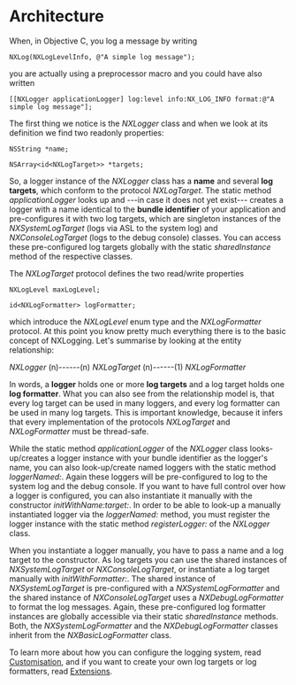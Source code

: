 Architecture
============

When, in Objective C, you log a message by writing

    NXLog(NXLogLevelInfo, @"A simple log message");

you are actually using a preprocessor macro and you could have also written

    [[NXLogger applicationLogger] log:level info:NX_LOG_INFO format:@"A simple log message"];

The first thing we notice is the _NXLogger_ class and when we look at its definition we find two readonly properties:

    NSString *name;

    NSArray<id<NXLogTarget>> *targets;

So, a logger instance of the _NXLogger_ class has a __name__ and several __log targets__, which conform to the protocol _NXLogTarget_. The static method _applicationLogger_ looks up and ---in case it does not yet exist--- creates a logger with a name identical to the __bundle identifier__ of your application and pre-configures it with two log targets, which are singleton instances of the _NXSystemLogTarget_ (logs via ASL to the system log) and _NXConsoleLogTarget_ (logs to the debug console) classes. You can access these pre-configured log targets globally with the static _sharedInstance_ method of the respective classes.

The _NXLogTarget_ protocol defines the two read/write properties

    NXLogLevel maxLogLevel;
    
    id<NXLogFormatter> logFormatter;

which introduce the _NXLogLevel_ enum type and the _NXLogFormatter_ protocol. At this point you know pretty much everything there is to the basic concept of NXLogging. Let's summarise by looking at the entity relationship:

_NXLogger_ (n)------(n) _NXLogTarget_ (n)------(1) _NXLogFormatter_

In words, a __logger__ holds one or more __log targets__ and a log target holds one __log formatter__. What you can also see from the relationship model is, that every log target can be used in many loggers, and every log formatter can be used in many log targets. This is important knowledge, because it infers that every implementation of the protocols _NXLogTarget_ and _NXLogFormatter_ must be thread-safe.

While the static method _applicationLogger_ of the _NXLogger_ class looks-up/creates a logger instance with your bundle identifier as the logger's name, you can also look-up/create named loggers with the static method _loggerNamed:_. Again these loggers will be pre-configured to log to the system log and the debug console. If you want to have full control over how a logger is configured, you can also instantiate it manually with the constructor _initWithName:target:_. In order to be able to look-up a manually instantiated logger via the _loggerNamed:_ method, you must register the logger instance with the static method _registerLogger:_ of the _NXLogger_ class.

When you instantiate a logger manually, you have to pass a name and a log target to the constructor. As log targets you can use the shared instances of _NXSystemLogTarget_ or _NXConsoleLogTarget_, or instantiate a log target manually with _initWithFormatter:_. The shared instance of _NXSystemLogTarget_ is pre-configured with a _NXSystemLogFormatter_ and the shared instance of _NXConsoleLogTarget_ uses a _NXDebugLogFormatter_ to format the log messages. Again, these pre-configured log formatter instances are globally accessible via their static _sharedInstance_ methods. Both, the _NXSystemLogFormatter_ and the _NXDebugLogFormatter_ classes inherit from the _NXBasicLogFormatter_ class.

To learn more about how you can configure the logging system, read [Customisation](04-Customisation.html), and if you want to create your own log targets or log formatters, read [Extensions](05-Extensions.html).
